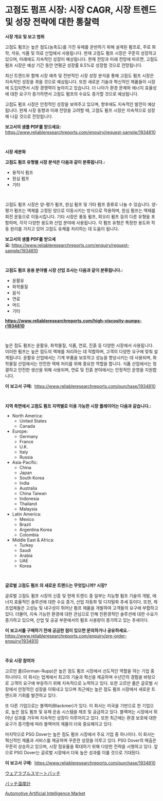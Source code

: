 <p><h1>고점도 펌프 시장: 시장 CAGR, 시장 트렌드 및 성장 전략에 대한 통찰력</h1></p><p><strong>시장 개요 및 보고 범위</strong></p>
<p><p>고점도 펌프는 높은 점도(농축도)를 가진 유체를 운반하기 위해 설계된 펌프로, 주로 화학, 석유, 식품 및 의료 산업에서 사용됩니다. 현재 고점도 펌프 시장은 꾸준히 성장하고 있으며, 미래에도 지속적인 성장이 예상됩니다. 현재 전망과 미래 전망에 따르면, 고점도 펌프 시장은 예상 기간 동안 연평균 성장률 8.5%로 성장할 것으로 전망됩니다.</p><p>최신 트렌드와 함께 시장 예측 및 전반적인 시장 성장 분석을 통해 고점도 펌프 시장은 지속적인 성장을 겪을 것으로 예상됩니다. 또한 새로운 기술과 혁신적인 제품들이 시장에 도입되면서 시장 경쟁력이 높아지고 있습니다. 더 나아가 환경 문제와 에너지 효율성에 대한 요구가 증가하면서 고점도 펌프의 수요도 증가할 것으로 예상됩니다.</p><p>고점도 펌프 시장은 안정적인 성장을 보여주고 있으며, 향후에도 지속적인 발전이 예상됩니다. 현재 시장 동향과 미래 전망을 고려할 때, 고점도 펌프 시장은 지속적으로 성장해 나갈 것으로 전망됩니다.</p></p>
<p><strong>보고서의 샘플 PDF를 받으세요:</strong> <a href="https://www.reliableresearchreports.com/enquiry/request-sample/1934810">https://www.reliableresearchreports.com/enquiry/request-sample/1934810</a></p>
<p>&nbsp;</p>
<p><strong>시장 세분화</strong></p>
<p><strong>고점도 펌프 유형별 시장 분석은 다음과 같이 분류됩니다.:</strong></p>
<p><ul><li>용적식 펌프</li><li>원심 펌프</li><li>기타</li></ul></p>
<p>&nbsp;</p>
<p><p>고점도 펌프 시장은 양-평가 펌프, 원심 펌프 및 기타 펌프 종류로 나눌 수 있습니다. 양-평가 펌프는 액체를 고정된 양으로 이동시키는 방식으로 작용하며, 원심 펌프는 액체를 회전 운동으로 이동시킵니다. 기타 시장은 풍동 펌프, 회오리 펌프 등의 다른 유형을 포함하며, 각각 다양한 용도와 산업 분야에 사용됩니다. 각 펌프 유형은 특정한 용도와 작동 원리를 가지고 있어 고점도 유체를 처리하는 데 도움이 됩니다.</p></p>
<p><strong>보고서의 샘플 PDF를 받으세요:</strong>&nbsp;<a href="https://www.reliableresearchreports.com/enquiry/request-sample/1934810">https://www.reliableresearchreports.com/enquiry/request-sample/1934810</a></p>
<p>&nbsp;</p>
<p><strong> 고점도 펌프 응용 분야별 시장 산업 조사는 다음과 같이 분류됩니다.:</strong></p>
<p><ul><li>윤활유</li><li>화학물질</li><li>음식</li><li>연료</li><li>머드</li><li>기타</li></ul></p>
<p><strong><a href="https://www.reliableresearchreports.com/high-viscosity-pumps-r1934810">https://www.reliableresearchreports.com/high-viscosity-pumps-r1934810</a></strong></p>
<p>&nbsp;</p>
<p><p>높은 점도 펌프는 윤활유, 화학물질, 식품, 연료, 진흙 등 다양한 시장에서 사용됩니다. 이러한 펌프는 높은 점도의 액체를 처리하는 데 적합하며, 고객의 다양한 요구에 맞춰 설계됩니다. 윤활유 산업에서는 기계 부품을 보호하고 성능을 향상시키는 데 사용되며, 화학물질 산업에서는 안전한 액체 처리를 위해 중요한 역할을 합니다. 식품 산업에서는 청결하고 안전한 생산을 위해 사용되며, 연료 및 진흙 분야에서는 안정적인 운영을 지원합니다.</p></p>
<p><strong>이 보고서 구매:</strong>&nbsp; <a href="https://www.reliableresearchreports.com/purchase/1934810">https://www.reliableresearchreports.com/purchase/1934810</a></p>
<p>&nbsp;</p>
<p><strong>지역 측면에서 고점도 펌프 지역별로 이용 가능한 시장 플레이어는 다음과 같습니다.:</strong></p>
<p><ul>
    <li>
        North America:
        <ul>
            <li>United States</li>
            <li>Canada</li>
        </ul>
    </li>
    <li>
        Europe:
        <ul>
            <li>Germany</li>
            <li>France</li>
            <li>U.K.</li>
            <li>Italy</li>
            <li>Russia</li>
        </ul>
    </li>
    <li>
        Asia-Pacific:
        <ul>
            <li>China</li>
            <li>Japan</li>
            <li>South Korea</li>
            <li>India</li>
            <li>Australia</li>
            <li>China Taiwan</li>
            <li>Indonesia</li>
            <li>Thailand</li>
            <li>Malaysia</li>
        </ul>
    </li>
    <li>
        Latin America:
        <ul>
            <li>Mexico</li>
            <li>Brazil</li>
            <li>Argentina Korea</li>
            <li>Colombia</li>
        </ul>
    </li>
    <li>
        Middle East & Africa:
        <ul>
            <li>Turkey</li>
            <li>Saudi</li>
            <li>Arabia</li>
            <li>UAE</li>
            <li>Korea</li>
        </ul>
    </li>
    </ul></p>
<p>&nbsp;</p>
<p><strong>글로벌 고점도 펌프 의 새로운 트렌드는 무엇입니까? 시장?</strong></p>
<p><p>글로벌 고점도 펌프 시장의 신흥 및 현재 트렌드 중 일부는 지능형 펌프 기술의 개발, 에너지 효율적인 솔루션에 대한 수요 증가, 산업 자동화 및 디지털화 추세 등이다. 또한, 제조업체들은 고성능 및 내구성이 뛰어난 펌프 제품을 개발하여 고객들의 요구에 부합하고 있다. 더불어, 지속 가능한 환경에 대한 관심으로 인해 친환경적인 솔루션에 대한 수요가 증가하고 있으며, 산업 및 공공 부문에서의 펌프 사용량이 증가하고 있는 추세이다.</p></p>
<p><strong>이 보고서를 구매하기 전에 궁금한 점이 있으면 문의하거나 공유하세요.</strong>- <a href="https://www.reliableresearchreports.com/enquiry/pre-order-enquiry/1934810">https://www.reliableresearchreports.com/enquiry/pre-order-enquiry/1934810</a></p>
<p>&nbsp;</p>
<p><strong>주요 시장 참여자</strong></p>
<p><p>고르만 룹(Gorman-Rupp)은 높은 점도 펌프 시장에서 선도적인 역할을 하는 기업 중 하나이다. 이 회사는 업계에서 최고의 기술과 혁신을 제공하며 수년간의 경험을 바탕으로 고객의 요구에 부응하기 위해 지속적으로 노력하고 있다. 또한 고르만 룹은 글로벌 시장에서 안정적인 성장을 이뤄내고 있으며 최근에는 높은 점도 펌프 시장에서 새로운 트렌드와 기회를 발견하고 있다.</p><p>또 다른 기업으로는 블랙머(Blackmer)가 있다. 이 회사는 미국을 기반으로 한 기업으로, 높은 점도 펌프 및 유체 운송 시스템을 제조 및 공급하고 있다. 블랙머는 시장에서 뛰어난 성과를 거두며 지속적인 성장이 이루어지고 있다. 또한 최근에는 환경 보호에 대한 요구가 증가함에 따라 블랙머의 제품이 더욱 중요해지고 있다.</p><p>마지막으로 PSG Dover는 높은 점도 펌프 시장에서 주요 기업 중 하나이다. 이 회사는 혁신적인 제품과 서비스를 제공하며 꾸준한 성장을 이루고 있다. PSG Dover의 매출은 꾸준히 상승하고 있으며, 시장 점유율을 확대하기 위해 다양한 전략을 시행하고 있다. 앞으로 PSG Dover는 글로벌 시장에서 더욱 높은 성과를 이룰 것으로 기대된다.</p></p>
<p><strong>이 보고서 구매:</strong>&nbsp;&nbsp;<a href="https://www.reliableresearchreports.com/purchase/1934810">https://www.reliableresearchreports.com/purchase/1934810</a></p>
<p><p><a href="https://github.com/MosesSpinka1914/Market-Research-Report-List-1/blob/main/304265726171.md">ウェアラブルスマートパッチ</a></p><p><a href="https://github.com/lababdou/Market-Research-Report-List-3/blob/main/684681726172.md">パッチ温度計</a></p><p><a href="https://github.com/PeterParrish5/Market-Research-Report-List-4/blob/main/automotive-artificial-intelligence-market.md">Automotive Artificial Intelligence Market</a></p></p>